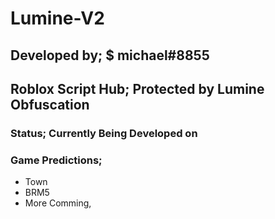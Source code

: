 # Lumine-V2
## Developed by; $ michael#8855
## Roblox Script Hub; Protected by Lumine Obfuscation
### Status; Currently Being Developed on

### Game Predictions;
- Town
- BRM5
- More Comming,
